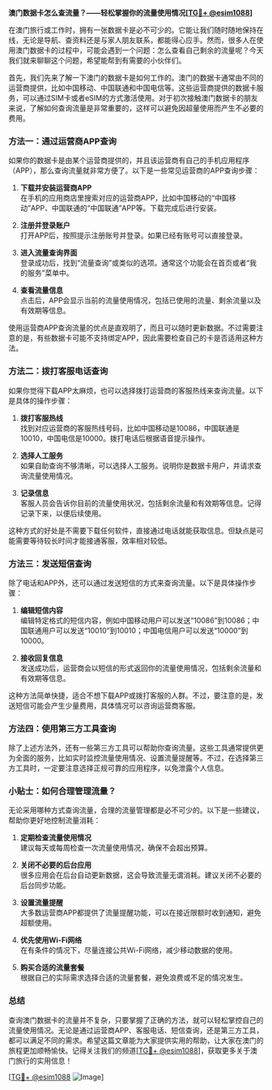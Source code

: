 **澳门数据卡怎么查流量？——轻松掌握你的流量使用情况[[TG💪+ @esim1088](https://t.me/s/esim1088)]**

在澳门旅行或工作时，拥有一张数据卡是必不可少的。它能让我们随时随地保持在线，无论是导航、查资料还是与家人朋友联系，都能得心应手。然而，很多人在使用澳门数据卡的过程中，可能会遇到一个问题：怎么查看自己剩余的流量呢？今天我们就来聊聊这个问题，希望能帮到有需要的小伙伴们。

首先，我们先来了解一下澳门的数据卡是如何工作的。澳门的数据卡通常由不同的运营商提供，比如中国移动、中国联通和中国电信等。这些运营商提供的数据卡服务，可以通过SIM卡或者eSIM的方式激活使用。对于初次接触澳门数据卡的朋友来说，了解如何查询流量是非常重要的，这样可以避免因超量使用而产生不必要的费用。

### 方法一：通过运营商APP查询

如果你的数据卡是由某个运营商提供的，并且该运营商有自己的手机应用程序（APP），那么查询流量就非常方便了。以下是一些常见运营商的APP查询步骤：

1. **下载并安装运营商APP**  
   在手机的应用商店里搜索对应的运营商APP，比如中国移动的“中国移动”APP、中国联通的“中国联通”APP等。下载完成后进行安装。

2. **注册并登录账户**  
   打开APP后，按照提示注册账号并登录。如果已经有账号可以直接登录。

3. **进入流量查询界面**  
   登录成功后，找到“流量查询”或类似的选项。通常这个功能会在首页或者“我的服务”菜单中。

4. **查看流量信息**  
   点击后，APP会显示当前的流量使用情况，包括已使用的流量、剩余流量以及有效期等信息。

使用运营商APP查询流量的优点是直观明了，而且可以随时更新数据。不过需要注意的是，有些数据卡可能不支持绑定APP，因此需要检查自己的卡是否适用这种方法。

### 方法二：拨打客服电话查询

如果你觉得下载APP太麻烦，也可以选择拨打运营商的客服热线来查询流量。以下是具体的操作步骤：

1. **拨打客服热线**  
   找到对应运营商的客服热线号码，比如中国移动是10086，中国联通是10010，中国电信是10000。拨打电话后根据语音提示操作。

2. **选择人工服务**  
   如果自助查询不够清晰，可以选择人工服务。说明你是数据卡用户，并请求查询流量使用情况。

3. **记录信息**  
   客服人员会告诉你目前的流量使用状况，包括剩余流量和有效期等信息。记得记录下来，以便后续使用。

这种方式的好处是不需要下载任何软件，直接通过电话就能获取信息。但缺点是可能需要等待较长时间才能接通客服，效率相对较低。

### 方法三：发送短信查询

除了电话和APP外，还可以通过发送短信的方式来查询流量。以下是具体操作步骤：

1. **编辑短信内容**  
   编辑特定格式的短信内容，例如中国移动用户可以发送“10086”到10086；中国联通用户可以发送“10010”到10010；中国电信用户可以发送“10000”到10000。

2. **接收回复信息**  
   发送成功后，运营商会以短信的形式返回你的流量使用情况，包括剩余流量和有效期等信息。

这种方法简单快捷，适合不想下载APP或拨打客服的人群。不过，要注意的是，发送短信可能会产生少量费用，具体情况可以咨询运营商客服。

### 方法四：使用第三方工具查询

除了上述方法外，还有一些第三方工具可以帮助你查询流量。这些工具通常提供更为全面的服务，比如实时监控流量使用情况、设置流量提醒等。不过，在选择第三方工具时，一定要注意选择正规可靠的应用程序，以免泄露个人信息。

### 小贴士：如何合理管理流量？

无论采用哪种方式查询流量，合理的流量管理都是必不可少的。以下是一些建议，帮助你更好地控制流量消耗：

1. **定期检查流量使用情况**  
   建议每天或每周检查一次流量使用情况，确保不会超出预算。

2. **关闭不必要的后台应用**  
   很多应用会在后台自动更新数据，这会导致流量无谓消耗。建议关闭不必要的后台同步功能。

3. **设置流量提醒**  
   大多数运营商APP都提供了流量提醒功能，可以在接近限额时收到通知，避免超额使用。

4. **优先使用Wi-Fi网络**  
   在有条件的情况下，尽量连接公共Wi-Fi网络，减少移动数据的使用。

5. **购买合适的流量套餐**  
   根据自己的实际需求选择合适的流量套餐，避免浪费或不足的情况发生。

### 总结

查询澳门数据卡的流量并不复杂，只要掌握了正确的方法，就可以轻松掌控自己的流量使用情况。无论是通过运营商APP、客服电话、短信查询，还是第三方工具，都可以满足不同的需求。希望这篇文章能为大家提供实用的帮助，让大家在澳门的旅程更加顺畅愉快。记得关注我们的频道[[TG💪+ @esim1088](https://t.me/s/esim1088)]，获取更多关于澳门旅行的实用信息！

[[TG💪+ @esim1088](https://t.me/s/esim1088) ![Image](https://i.postimg.cc/4NQfJmqS/Snipaste-2025-05-13-00-14-12.png)]